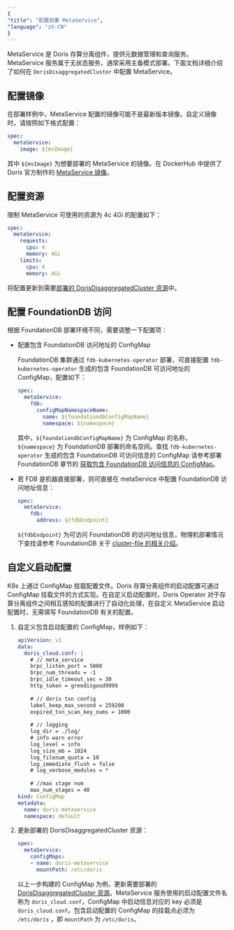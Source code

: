 ```yaml
---
{
"title": "配置部署 MetaService",
"language": "zh-CN"
}
---
```


<!-- 
Licensed to the Apache Software Foundation (ASF) under one
or more contributor license agreements.  See the NOTICE file
distributed with this work for additional information
regarding copyright ownership.  The ASF licenses this file
to you under the Apache License, Version 2.0 (the
"License"); you may not use this file except in compliance
with the License.  You may obtain a copy of the License at

  http://www.apache.org/licenses/LICENSE-2.0

Unless required by applicable law or agreed to in writing,
software distributed under the License is distributed on an
"AS IS" BASIS, WITHOUT WARRANTIES OR CONDITIONS OF ANY
KIND, either express or implied.  See the License for the
specific language governing permissions and limitations
under the License.
-->

MetaService 是 Doris 存算分离组件，提供元数据管理和查询服务。MetaService 服务属于无状态服务，通常采用主备模式部署。下面文档详细介绍了如何在 `DorisDisaggregatedCluster` 中配置 MetaService。 

## 配置镜像

在部署样例中，MetaService 配置的镜像可能不是最新版本镜像。自定义镜像时，请按照如下格式配置：

```yaml
spec:
  metaService:
    image: ${msImage}
```

其中 `${msImage}` 为想要部署的 MetaService 的镜像。在 DockerHub 中提供了 Doris 官方制作的 [MetaService 镜像](https://hub.docker.com/repository/docker/selectdb/doris.ms-ubuntu/general)。

## 配置资源

限制 MetaService 可使用的资源为 4c 4Gi 的配置如下：

```yaml
spec:
  metaService:
    requests:
      cpu: 4
      memory: 4Gi
    limits:
      cpu: 4
      memory: 4Gi
```

将配置更新到需要[部署的 DorisDisaggregatedCluster 资源](install-quickstart.md#第3步部署存算分离集群)中。

## 配置 FoundationDB 访问

根据 FoundationDB 部署环境不同，需要调整一下配置项：

- 配置包含 FoundationDB 访问地址的 ConfigMap

  FoundationDB 集群通过 `fdb-kubernetes-operator` 部署，可直接配置 `fdb-kubernetes-operator` 生成的包含 FoundationDB 可访问地址的 ConfigMap，配置如下：

  ```yaml
  spec:
    metaService:
      fdb:
        configMapNamespaceName:
          name: ${foundationdbConfigMapName}
          namespace: ${namespace}
  ```

  其中，`${foundationdbConfigMapName}` 为 ConfigMap 的名称，`${namespace}` 为 FoundationDB 部署的命名空间。查找 `fdb-kubernetes-operator` 生成的包含 FoundationDB 可访问信息的 ConfigMap 请参考部署 FoundationDB 章节的 [获取包含 FoundationDB 访问信息的 ConfigMap](install-fdb.md#获取包含-foundationdb-访问信息的-configmap)。  

- 若 FDB 是机器直接部署，则可直接在 metaService 中配置 FoundationDB 访问地址信息：

  ```yaml
  spec:
    metaService:
      fdb:
        address: ${fdbEndpoint}
  ```
  `${fdbEndpoint}` 为可访问 FoundationDB 的访问地址信息，物理机部署情况下查找请参考 FoundationDB 关于 [cluster-file 的相关介绍](https://apple.github.io/foundationdb/administration.html#foundationdb-cluster-file)。

## 自定义启动配置

K8s 上通过 ConfigMap 挂载配置文件。Doris 存算分离组件的启动配置可通过 ConfigMap 挂载文件的方式实现。在自定义启动配置时，Doris Operator 对于存算分离组件之间相互感知的配置进行了自动化处理，在自定义 MetaService 启动配置时，无需填写 FoundationDB 有关的配置。


1. 自定义包含启动配置的 ConfigMap，样例如下：

   ```yaml
   apiVersion: v1
   data:
     doris_cloud.conf: |
       # // meta_service
       brpc_listen_port = 5000
       brpc_num_threads = -1
       brpc_idle_timeout_sec = 30
       http_token = greedisgood9999
  
       # // doris txn config
       label_keep_max_second = 259200
       expired_txn_scan_key_nums = 1000
  
       # // logging
       log_dir = ./log/
       # info warn error
       log_level = info
       log_size_mb = 1024
       log_filenum_quota = 10
       log_immediate_flush = false
       # log_verbose_modules = *
  
       # //max stage num
       max_num_stages = 40
   kind: ConfigMap
   metadata:
     name: doris-metaservice
     namespace: default
   ```

2. 更新部署的 DorisDisaggregatedCluster 资源：

   ```yaml
   spec:
     metaService:
       configMaps:
       - name: doris-metaservice
         mountPath: /etc/doris
   ```

   以上一步构建的 ConfigMap 为例，更新需要部署的 [DorisDisaggregatedCluster 资源](install-quickstart.md#第3步部署存算分离集群)。MetaService 服务使用的启动配置文件名称为 `doris_cloud.conf`，ConfigMap 中启动信息对应的 key 必须是 `doris_cloud.conf`。包含启动配置的 ConfigMap 的挂载点必须为 `/etc/doris` ，即 `mountPath` 为 `/etc/doris`。

